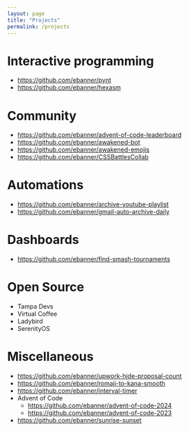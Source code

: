 ```yaml
---
layout: page
title: "Projects"
permalink: /projects
---
```


# Interactive programming

- https://github.com/ebanner/pynt
- https://github.com/ebanner/hexasm

# Community

- https://github.com/ebanner/advent-of-code-leaderboard
- https://github.com/ebanner/awakened-bot
- https://github.com/ebanner/awakened-emojis
- https://github.com/ebanner/CSSBattlesCollab

# Automations

- https://github.com/ebanner/archive-youtube-playlist
- https://github.com/ebanner/gmail-auto-archive-daily

# Dashboards

- https://github.com/ebanner/find-smash-tournaments

# Open Source

- Tampa Devs
- Virtual Coffee
- Ladybird
- SerenityOS

# Miscellaneous

- https://github.com/ebanner/upwork-hide-proposal-count
- https://github.com/ebanner/romaji-to-kana-smooth
- https://github.com/ebanner/interval-timer
- Advent of Code
  - https://github.com/ebanner/advent-of-code-2024
  - https://github.com/ebanner/advent-of-code-2023
- https://github.com/ebanner/sunrise-sunset
